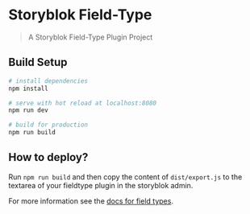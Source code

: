 # Storyblok Field-Type

> A Storyblok Field-Type Plugin Project

## Build Setup

``` bash
# install dependencies
npm install

# serve with hot reload at localhost:8080
npm run dev

# build for production
npm run build
```

## How to deploy?

Run ```npm run build``` and then copy the content of ```dist/export.js``` to the textarea of your fieldtype plugin in the storyblok admin.

For more information see the [docs for field types](https://www.storyblok.com/docs/Guides/Creating-a-field-type-plugin).
